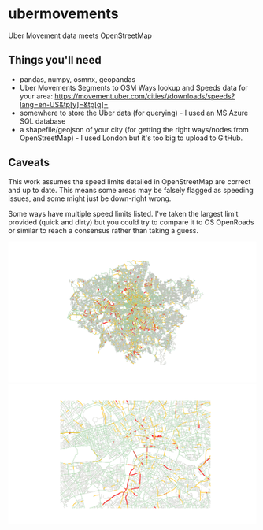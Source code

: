 # ubermovements
Uber Movement data meets OpenStreetMap

## Things you'll need
- pandas, numpy, osmnx, geopandas
- Uber Movements Segments to OSM Ways lookup and Speeds data for your area: [https://movement.uber.com/cities/<your city>/downloads/speeds?lang=en-US&tp[y]=<year>&tp[q]=<quarter>](https://movement.uber.com/cities/london/downloads/speeds?lang=en-US&tp[y]=<2018&tp[q]=4)
- somewhere to store the Uber data (for querying) - I used an MS Azure SQL database
- a shapefile/geojson of your city (for getting the right ways/nodes from OpenStreetMap) - I used London but it's too big to upload to GitHub.

## Caveats
This work assumes the speed limits detailed in OpenStreetMap are correct and up to date. This means some areas may be falsely flagged as speeding issues, and some might just be down-right wrong. 

Some ways have multiple speed limits listed. I've taken the largest limit provided (quick and dirty) but you could try to compare it to OS OpenRoads or similar to reach a consensus rather than taking a guess.

<img src="https://github.com/alex-drake/ubermovements/blob/master/plots/londonspeeds.png?raw=true" width="650">
<img src="https://github.com/alex-drake/ubermovements/blob/master/plots/centrallondonspeeds.png?raw=true" width="650">
